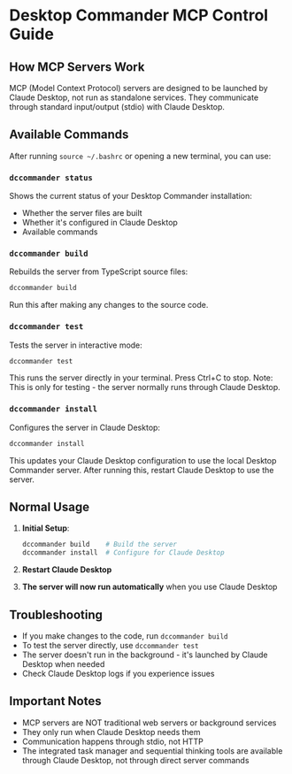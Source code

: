 # Desktop Commander MCP Control Guide

## How MCP Servers Work

MCP (Model Context Protocol) servers are designed to be launched by Claude Desktop, not run as standalone services. They communicate through standard input/output (stdio) with Claude Desktop.

## Available Commands

After running `source ~/.bashrc` or opening a new terminal, you can use:

### `dccommander status`
Shows the current status of your Desktop Commander installation:
- Whether the server files are built
- Whether it's configured in Claude Desktop
- Available commands

### `dccommander build`
Rebuilds the server from TypeScript source files:
```bash
dccommander build
```
Run this after making any changes to the source code.

### `dccommander test`
Tests the server in interactive mode:
```bash
dccommander test
```
This runs the server directly in your terminal. Press Ctrl+C to stop.
Note: This is only for testing - the server normally runs through Claude Desktop.

### `dccommander install`
Configures the server in Claude Desktop:
```bash
dccommander install
```
This updates your Claude Desktop configuration to use the local Desktop Commander server.
After running this, restart Claude Desktop to use the server.

## Normal Usage

1. **Initial Setup**:
   ```bash
   dccommander build    # Build the server
   dccommander install  # Configure for Claude Desktop
   ```

2. **Restart Claude Desktop**

3. **The server will now run automatically** when you use Claude Desktop

## Troubleshooting

- If you make changes to the code, run `dccommander build`
- To test the server directly, use `dccommander test`
- The server doesn't run in the background - it's launched by Claude Desktop when needed
- Check Claude Desktop logs if you experience issues

## Important Notes

- MCP servers are NOT traditional web servers or background services
- They only run when Claude Desktop needs them
- Communication happens through stdio, not HTTP
- The integrated task manager and sequential thinking tools are available through Claude Desktop, not through direct server commands